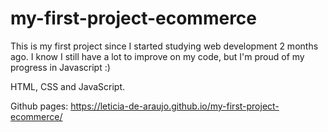 # my-first-project-ecommerce
This is my first project since I started studying web development 2 months ago. I know I still have a lot to improve on my code, but I'm proud of my progress in Javascript :)

HTML, CSS and JavaScript. 

Github pages: https://leticia-de-araujo.github.io/my-first-project-ecommerce/
